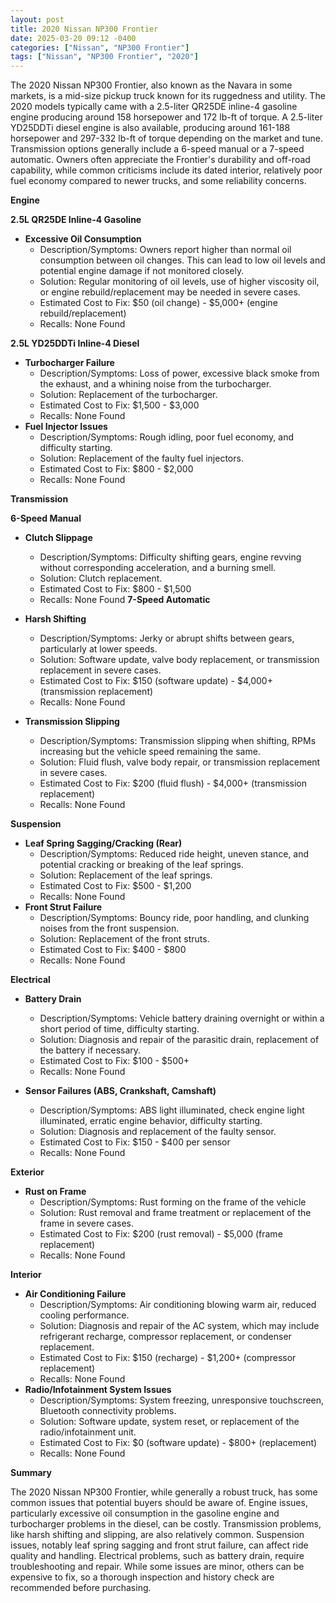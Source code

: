 ```yaml
---
layout: post
title: 2020 Nissan NP300 Frontier
date: 2025-03-20 09:12 -0400
categories: ["Nissan", "NP300 Frontier"]
tags: ["Nissan", "NP300 Frontier", "2020"]
---
```

The 2020 Nissan NP300 Frontier, also known as the Navara in some markets, is a mid-size pickup truck known for its ruggedness and utility. The 2020 models typically came with a 2.5-liter QR25DE inline-4 gasoline engine producing around 158 horsepower and 172 lb-ft of torque. A 2.5-liter YD25DDTi diesel engine is also available, producing around 161-188 horsepower and 297-332 lb-ft of torque depending on the market and tune. Transmission options generally include a 6-speed manual or a 7-speed automatic. Owners often appreciate the Frontier's durability and off-road capability, while common criticisms include its dated interior, relatively poor fuel economy compared to newer trucks, and some reliability concerns.

**Engine**

**2.5L QR25DE Inline-4 Gasoline**
*   **Excessive Oil Consumption**
    *   Description/Symptoms: Owners report higher than normal oil consumption between oil changes. This can lead to low oil levels and potential engine damage if not monitored closely.
    *   Solution: Regular monitoring of oil levels, use of higher viscosity oil, or engine rebuild/replacement may be needed in severe cases.
    *   Estimated Cost to Fix: $50 (oil change) - $5,000+ (engine rebuild/replacement)
    *   Recalls: None Found

**2.5L YD25DDTi Inline-4 Diesel**
*   **Turbocharger Failure**
    *   Description/Symptoms: Loss of power, excessive black smoke from the exhaust, and a whining noise from the turbocharger.
    *   Solution: Replacement of the turbocharger.
    *   Estimated Cost to Fix: $1,500 - $3,000
    *   Recalls: None Found
*   **Fuel Injector Issues**
    *   Description/Symptoms: Rough idling, poor fuel economy, and difficulty starting.
    *   Solution: Replacement of the faulty fuel injectors.
    *   Estimated Cost to Fix: $800 - $2,000
    *   Recalls: None Found

**Transmission**

**6-Speed Manual**
*   **Clutch Slippage**
    *   Description/Symptoms: Difficulty shifting gears, engine revving without corresponding acceleration, and a burning smell.
    *   Solution: Clutch replacement.
    *   Estimated Cost to Fix: $800 - $1,500
    *   Recalls: None Found
**7-Speed Automatic**

*   **Harsh Shifting**
    *   Description/Symptoms: Jerky or abrupt shifts between gears, particularly at lower speeds.
    *   Solution: Software update, valve body replacement, or transmission replacement in severe cases.
    *   Estimated Cost to Fix: $150 (software update) - $4,000+ (transmission replacement)
    *   Recalls: None Found
*   **Transmission Slipping**
    *   Description/Symptoms: Transmission slipping when shifting, RPMs increasing but the vehicle speed remaining the same.
    *   Solution: Fluid flush, valve body repair, or transmission replacement in severe cases.
    *   Estimated Cost to Fix: $200 (fluid flush) - $4,000+ (transmission replacement)
    *   Recalls: None Found

**Suspension**

*   **Leaf Spring Sagging/Cracking (Rear)**
    *   Description/Symptoms: Reduced ride height, uneven stance, and potential cracking or breaking of the leaf springs.
    *   Solution: Replacement of the leaf springs.
    *   Estimated Cost to Fix: $500 - $1,200
    *   Recalls: None Found
*   **Front Strut Failure**
    *   Description/Symptoms: Bouncy ride, poor handling, and clunking noises from the front suspension.
    *   Solution: Replacement of the front struts.
    *   Estimated Cost to Fix: $400 - $800
    *   Recalls: None Found

**Electrical**

*   **Battery Drain**
    *   Description/Symptoms: Vehicle battery draining overnight or within a short period of time, difficulty starting.
    *   Solution: Diagnosis and repair of the parasitic drain, replacement of the battery if necessary.
    *   Estimated Cost to Fix: $100 - $500+
    *   Recalls: None Found

*   **Sensor Failures (ABS, Crankshaft, Camshaft)**
    *   Description/Symptoms: ABS light illuminated, check engine light illuminated, erratic engine behavior, difficulty starting.
    *   Solution: Diagnosis and replacement of the faulty sensor.
    *   Estimated Cost to Fix: $150 - $400 per sensor
    *   Recalls: None Found

**Exterior**

*   **Rust on Frame**
    * Description/Symptoms: Rust forming on the frame of the vehicle
    * Solution: Rust removal and frame treatment or replacement of the frame in severe cases.
    * Estimated Cost to Fix: $200 (rust removal) - $5,000 (frame replacement)
    * Recalls: None Found

**Interior**

*   **Air Conditioning Failure**
    *   Description/Symptoms: Air conditioning blowing warm air, reduced cooling performance.
    *   Solution: Diagnosis and repair of the AC system, which may include refrigerant recharge, compressor replacement, or condenser replacement.
    *   Estimated Cost to Fix: $150 (recharge) - $1,200+ (compressor replacement)
    *   Recalls: None Found
*   **Radio/Infotainment System Issues**
    *   Description/Symptoms: System freezing, unresponsive touchscreen, Bluetooth connectivity problems.
    *   Solution: Software update, system reset, or replacement of the radio/infotainment unit.
    *   Estimated Cost to Fix: $0 (software update) - $800+ (replacement)
    *   Recalls: None Found

**Summary**

The 2020 Nissan NP300 Frontier, while generally a robust truck, has some common issues that potential buyers should be aware of. Engine issues, particularly excessive oil consumption in the gasoline engine and turbocharger problems in the diesel, can be costly. Transmission problems, like harsh shifting and slipping, are also relatively common. Suspension issues, notably leaf spring sagging and front strut failure, can affect ride quality and handling. Electrical problems, such as battery drain, require troubleshooting and repair. While some issues are minor, others can be expensive to fix, so a thorough inspection and history check are recommended before purchasing.


